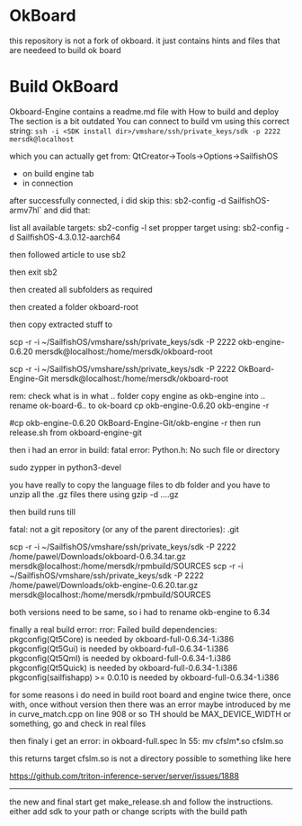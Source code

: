 # OkBoard
this repository is not a fork of okboard. it just contains hints and files that are needeed to build ok board


# Build OkBoard
Okboard-Engine contains a readme.md file with How to build and deploy
The section is a bit outdated
You can connect to build vm using this correct string:
`ssh -i <SDK install dir>/vmshare/ssh/private_keys/sdk -p 2222 mersdk@localhost`

which you can actually get from:
QtCreator->Tools->Options->SailfishOS
- on build engine tab
- in connection

after successfully connected, i did skip this: sb2-config -d SailfishOS-armv7hl`
and did that:

list all available targets:
sb2-config -l
set propper target using:
sb2-config -d SailfishOS-4.3.0.12-aarch64

then followed article to use sb2

then exit sb2

then created all subfolders as required

then created a folder okboard-root

then copy extracted stuff to 

scp -r -i ~/SailfishOS/vmshare/ssh/private_keys/sdk -P 2222  okb-engine-0.6.20 mersdk@localhost:/home/mersdk/okboard-root

scp -r -i ~/SailfishOS/vmshare/ssh/private_keys/sdk -P 2222  OkBoard-Engine-Git mersdk@localhost:/home/mersdk/okboard-root

rem: check what is in what .. folder
copy engine as okb-engine into ..
rename ok-board-6.. to ok-board
cp okb-engine-0.6.20 okb-engine -r

#cp okb-engine-0.6.20 OkBoard-Engine-Git/okb-engine -r
then run release.sh from okboard-engine-git

then i had an error in build: fatal error: Python.h: No such file or directory

sudo zypper in python3-devel

you have really to copy the language files to db folder and you have to unzip all the .gz files there
using gzip -d ....gz

then build runs till 

fatal: not a git repository (or any of the parent directories): .git

scp -r -i ~/SailfishOS/vmshare/ssh/private_keys/sdk -P 2222  /home/pawel/Downloads/okboard-0.6.34.tar.gz   mersdk@localhost:/home/mersdk/rpmbuild/SOURCES
scp -r -i ~/SailfishOS/vmshare/ssh/private_keys/sdk -P 2222 /home/pawel/Downloads/okb-engine-0.6.20.tar.gz  mersdk@localhost:/home/mersdk/rpmbuild/SOURCES

both versions need to be same, so i had to rename okb-engine to 6.34

finally a real build error:
rror: Failed build dependencies:
	pkgconfig(Qt5Core) is needed by okboard-full-0.6.34-1.i386
	pkgconfig(Qt5Gui) is needed by okboard-full-0.6.34-1.i386
	pkgconfig(Qt5Qml) is needed by okboard-full-0.6.34-1.i386
	pkgconfig(Qt5Quick) is needed by okboard-full-0.6.34-1.i386
	pkgconfig(sailfishapp) >= 0.0.10 is needed by okboard-full-0.6.34-1.i386


for some reasons i do need in build root board and engine twice there, once with, once without version
then there was an error maybe introduced by me in curve_match.cpp on line 908 or so TH should be MAX_DEVICE_WIDTH or something, go and check in real files

then finaly i get an error:
in okboard-full.spec ln 55:
mv cfslm*.so cfslm.so

this returns target cfslm.so is not a directory 
possible to something like here

https://github.com/triton-inference-server/server/issues/1888

----

the new and final start
get make_release.sh and follow the instructions. either add sdk to your path or change scripts with the build path






